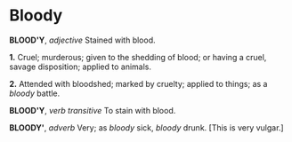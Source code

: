 # Bloody

**BLOOD'Y**, _adjective_ Stained with blood.

**1.** Cruel; murderous; given to the shedding of blood; or having a cruel, savage disposition; applied to animals.

**2.** Attended with bloodshed; marked by cruelty; applied to things; as a _bloody_ battle.

**BLOOD'Y**, _verb transitive_ To stain with blood.

**BLOODY'**, _adverb_ Very; as _bloody_ sick, _bloody_ drunk. \[This is very vulgar.\]